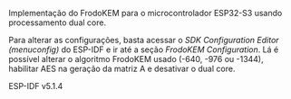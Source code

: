 Implementação do FrodoKEM para o microcontrolador ESP32-S3 usando processamento dual core.

Para alterar as configurações, basta acessar o *SDK Configuration Editor (menuconfig)* do ESP-IDF e ir até a seção *FrodoKEM Configuration*. Lá é possível alterar o algoritmo FrodoKEM usado (-640, -976 ou -1344), habilitar AES na geração da matriz A e desativar o dual core.

ESP-IDF v5.1.4